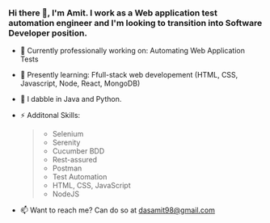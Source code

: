 ### Hi there 👋, I'm Amit. I work as a Web application test automation engineer and I'm looking to transition into Software Developer position.

<!--
**99002591/99002591** is a ✨ _special_ ✨ repository because its `README.md` (this file) appears on your GitHub profile.
-->

- 🔭 Currently professionally working on:  Automating Web Application Tests
- 🌱 Presently learning: Ffull-stack web developement (HTML, CSS, Javascript, Node, React, MongoDB)

- 💬 I dabble in Java and Python.

- ⚡ Additonal Skills: 
   >- Selenium
   >- Serenity 
   >- Cucumber BDD
   >- Rest-assured
   >- Postman
   >- Test Automation
   >- HTML, CSS, JavaScript
   >- NodeJS

- 📫 Want to reach me? Can do so at dasamit98@gmail.com


